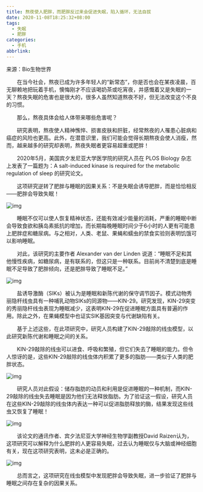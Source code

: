 ```yaml
---
title: 熬夜使人肥胖，而肥胖反过来会促进失眠，陷入循环，无法自拔
date: 2020-11-08T18:25:32+08:00
tags:
  - 失眠
  - 肥胖
categories:
  - 手机
abbrlink:
---
```


来源：Bio生物世界

　　在当今社会，熬夜已成为许多年轻人的“新常态”，你是否也会在某夜凌晨，百无聊赖地把玩着手机，懊悔刚才不应该喝奶茶或吃宵夜，并感慨着又是失眠的一天？熬夜失眠的危害也是很大的，很多人虽然知道熬夜不好，但无法改变这个不良的习惯。

　　那么，熬夜具体会给人体带来哪些危害呢？

　　研究表明，熬夜使人精神憔悴、损害皮肤和肝脏，经常熬夜的人罹患心脏病和癌症的风险也更高。此外，在潜意识里，我们可能会觉得长期熬夜会使人消瘦，然而，越来越多的研究却表明，熬夜失眠者更容易超重或肥胖！

　　2020年5月，美国宾夕发尼亚大学医学院的研究人员在 PLOS Biology 杂志上发表了一篇题为：A salt-induced kinase is required for the metabolic regulation of sleep 的研究论文。

　　这项研究逆转了肥胖与睡眠的因果关系：不是失眠会诱导肥胖，而是恰恰相反——肥胖会导致失眠！

![img](https://cdn.jsdelivr.net/gh/yakeing/Documentation@main/Hexo/images/70da-kcaeqzy0124887.jpg)

　　睡眠不仅可以使人恢复精神状态，还能有效减少能量的消耗，严重的睡眠中断会导致食欲和胰岛素抵抗的增加，而长期每晚睡眠时间少于6小时的人更有可能患上肥胖症和糖尿病。与之相对，人类、老鼠、果蝇和蠕虫的禁食实验则表明饥饿可以影响睡眠。

　　对此，该研究的主要作者 Alexander van der Linden 说道：“睡眠不足和其他慢性疾病，如糖尿病，是有联系的，但这只是一种联系。目前尚不清楚到底是睡眠不足导致了肥胖倾向，还是肥胖导致了睡眠不足。”

![img](https://cdn.jsdelivr.net/gh/yakeing/Documentation@main/Hexo/images/b40e-kcaeqzy0124947.jpg)

　　盐诱导激酶（SIKs）被认为是睡眠和新陈代谢的保守调节因子。模式动物秀丽隐杆线虫具有一种哺乳动物SIKs的同源物——KIN-29。研究发现，KIN-29突变的秀丽隐杆线虫表现为睡眠减少，这表明KIN-29在促进睡眠方面具有普遍的作用。除此之外，在果蝇模型中也证实SIK基因突变与代谢缺陷有关。

　　基于上述这些，在此项研究中，研究人员构建了KIN-29敲除的线虫模型，以此研究新陈代谢和睡眠之间的关系。

　　KIN-29敲除的线虫可以进食、呼吸和繁殖，但它们失去了睡眠的能力。但令人惊讶的是，这些KIN-29敲除的线虫体内积累了更多的脂肪——类似于人类的肥胖状态。

![img](https://cdn.jsdelivr.net/gh/yakeing/Documentation@main/Hexo/images/b417-kcaeqzy0125002.jpg)

　　研究人员对此假设：储存脂肪的动员和利用是促进睡眠的一种机制，而KIN-29敲除的线虫失去睡眠是因为他们无法释放脂肪。为了验证这一假设，研究人员在这些KIN-29敲除的线虫体内表达一种可以促进脂肪释放的酶，结果发现这些线虫又恢复了睡眠！

![img](https://cdn.jsdelivr.net/gh/yakeing/Documentation@main/Hexo/images/2a64-kcaeqzy0125062.jpg)

　　该论文的通讯作者、宾夕法尼亚大学神经生物学副教授David Raizen认为，这项研究可以解释为什么肥胖的人更容易失眠，过去认为睡眠仅与大脑或神经细胞有关，现在这项研究表明，这未必是正确的。

![img](https://cdn.jsdelivr.net/gh/yakeing/Documentation@main/Hexo/images/f84a-kcaeqzy0125168.jpg)

　　总而言之，这项研究在线虫模型中发现肥胖会导致失眠，进一步验证了肥胖与睡眠之间存在复杂的因果关系。
